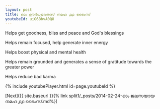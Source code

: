 ```yaml
---
layout: post
title: ഓം ഊർധ്വരേതസ് നമഹ ൧൧ ടൈംസ്
youtubeId: uiG6BbvA0Q8
---
```

 
 
Helps get goodness, bliss and peace and God's blessings
 
Helps remain focused, help generate inner energy 
 
Helps boost physical and mental health 
 
Helps remain grounded and generates a sense of gratitude towards the greater power 
 
Helps reduce bad karma
 
 
 
 


{% include youtubePlayer.html id=page.youtubeId %}
 
[Next]({{ site.baseurl }}{% link  split1/_posts/2014-02-24-ഓം ജലസയായ നമഹ ൧൧ ടൈംസ്.md%})
 
